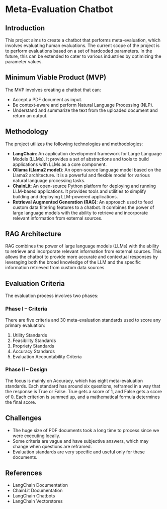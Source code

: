 # Meta-Evaluation Chatbot

## Introduction
This project aims to create a chatbot that performs meta-evaluation, which involves evaluating human evaluations. The current scope of the project is to perform evaluations based on a set of hardcoded parameters. In the future, this can be extended to cater to various industries by optimizing the parameter values.

## Minimum Viable Product (MVP)
The MVP involves creating a chatbot that can:
- Accept a PDF document as input.
- Be context-aware and perform Natural Language Processing (NLP).
- Understand and summarize the text from the uploaded document and return an output.

## Methodology
The project utilizes the following technologies and methodologies:
- **LangChain**: An application development framework for Large Language Models (LLMs). It provides a set of abstractions and tools to build applications with LLMs as a core component.
- **Ollama (Llama2 model)**: An open-source language model based on the Llama2 architecture. It is a powerful and flexible model for various natural language processing tasks.
- **ChainLit**: An open-source Python platform for deploying and running LLM-based applications. It provides tools and utilities to simplify building and deploying LLM-powered applications.
- **Retrieval Augmented Generation (RAG)**: An approach used to feed custom data filtering features to a chatbot. It combines the power of large language models with the ability to retrieve and incorporate relevant information from external sources.

## RAG Architecture
RAG combines the power of large language models (LLMs) with the ability to retrieve and incorporate relevant information from external sources. This allows the chatbot to provide more accurate and contextual responses by leveraging both the broad knowledge of the LLM and the specific information retrieved from custom data sources.

## Evaluation Criteria
The evaluation process involves two phases:

### Phase I – Criteria
There are five criteria and 30 meta-evaluation standards used to score any primary evaluation:
1. Utility Standards
2. Feasibility Standards
3. Propriety Standards
4. Accuracy Standards
5. Evaluation Accountability Criteria

### Phase II – Design
The focus is mainly on Accuracy, which has eight meta-evaluation standards. Each standard has around six questions, reframed in a way that the response is True or False. True gets a score of 1, and False gets a score of 0. Each criterion is summed up, and a mathematical formula determines the final score.

## Challenges
- The huge size of PDF documents took a long time to process since we were executing locally.
- Some criteria are vague and have subjective answers, which may change when questions are reframed.
- Evaluation standards are very specific and useful only for these documents.

## References
- LangChain Documentation
- ChainLit Documentation
- LangChain Chatbots
- LangChain Vectorstores
